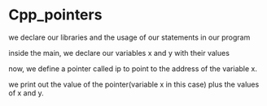 # Cpp_pointers

we declare our libraries and the usage of our statements in our program

inside the main, we declare our variables x and y with their values

now, we define a pointer called ip to point to the address of the variable x.

we print out the value of the pointer(variable x in this case) plus the values of x and y.
